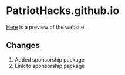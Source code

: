 # PatriotHacks.github.io
[Here](https://htmlpreview.github.io/?https://github.com/PatriotHacks/PatriotHacks.github.io/blob/small-edits/index.html) is a preview of the website.

## Changes
1. Added sponsorship package
2. Link to sponsorship package
